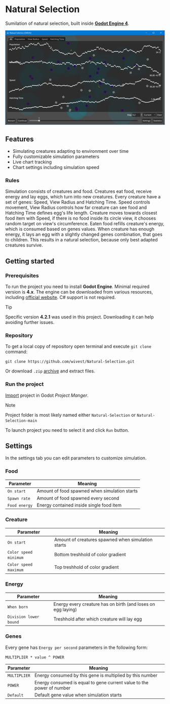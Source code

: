 # Natural Selection

Sumilation of natural selection, built inside [**Godot Engine 4**](https://godotengine.org).

![Natural selection](screenshot.png)

## Features

-   Simulating creatures adapting to environment over time
-   Fully customizable simulation parameters
-   Live chart tracking
-   Chart settings including simulation speed

### Rules

Simulation consists of creatures and food. Creatures eat food, receive energy and lay eggs, which turn into new creatures. Every creature have a set of genes: Speed, View Radius and Hatching Time. Speed controls movement, View Radius controls how far creature can see food and Hatching Time defines egg's life length. Creature moves towards closest food item with Speed, if there is no food inside its circle view, it chooses random target on view's circumference. Eaten food refills creature's energy, which is consumed based on genes values. When creature has enough energy, it lays an egg with a slightly changed genes combination, that goes to children. This results in a natural selection, because only best adapted creatures survive.

## Getting started

### Prerequisites

To run the project you need to install **Godot Engine**. Minimal required version is **4.x**. The engine can be downloaded from various resources, including [official website](https://godotengine.org/download). C# support is not required.

> [!TIP]
> Specific version **4.2.1** was used in this project. Downloading it can help avoiding further issues.

### Repository

To get a local copy of repository open terminal and execute `git clone` command:

```
git clone https://github.com/wivest/Natural-Selection.git
```

Or download `.zip` [archive](https://github.com/wivest/Natural-Selection/archive/refs/heads/main.zip) and extract files.

### Run the project

[Import](https://docs.godotengine.org/en/stable/tutorials/editor/project_manager.html#opening-and-importing-projects) project in Godot _Project Manger_.

> [!NOTE]
> Project folder is most likely named either `Natural-Selection` or `Natural-Selection-main`

To launch project you need to select it and click `Run` button.

## Settings

In the settings tab you can edit parameters to customize simulation.

### Food

| Parameter     | Meaning                                       |
| ------------- | --------------------------------------------- |
| `On start`    | Amount of food spawned when simulation starts |
| `Spawn rate`  | Amount of food spawned every second           |
| `Food energy` | Energy contained inside single food item      |

### Creature

| Parameter             | Meaning                                            |
| --------------------- | -------------------------------------------------- |
| `On start`            | Amount of creatures spawned when simulation starts |
| `Color speed minimum` | Bottom treshhold of color gradient                 |
| `Color speed maximum` | Top treshhold of color gradient                    |

### Energy

| Parameter              | Meaning                                                      |
| ---------------------- | ------------------------------------------------------------ |
| `When born`            | Energy every creature has on birth (and loses on egg laying) |
| `Division lower bound` | Treshhold after which creature will lay egg                  |

### Genes

Every gene has `Energy per second` parameters in the following form:

```
MULTIPLIER * value ^ POWER
```

| Parameter    | Meaning                                                               |
| ------------ | --------------------------------------------------------------------- |
| `MULTIPLIER` | Energy consumed by this gene is multiplied by this number             |
| `POWER`      | Energy consumed is equal to gene current value to the power of number |
| `Default`    | Default gene value when simulation starts                             |
